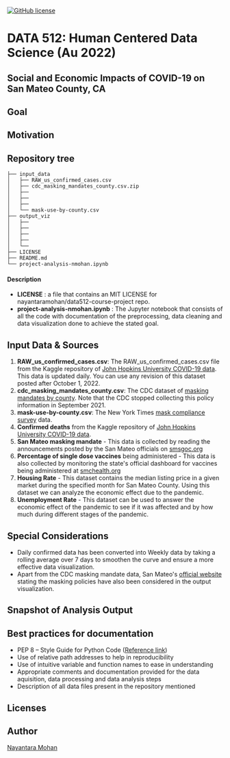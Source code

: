 [![GitHub license](https://img.shields.io/github/license/nayantaramohan/data512-project-repo)](https://github.com/nayantaramohan/data512-project-repo/blob/main/LICENSE)

# DATA 512: Human Centered Data Science (Au 2022)

## Social and Economic Impacts of COVID-19 on San Mateo County, CA

## Goal

## Motivation

## Repository tree
```
├── input_data
│   ├── RAW_us_confirmed_cases.csv
│   ├── cdc_masking_mandates_county.csv.zip 
│   ├── 
│   ├── 
│   ├── 
│   └── mask-use-by-county.csv 
├── output_viz
│   ├── 
│   ├──
│   ├──
│   ├──
│   └──
├── LICENSE
├── README.md
└── project-analysis-nmohan.ipynb

```
#### Description
- **LICENSE** : a file that contains an MIT LICENSE for nayantaramohan/data512-course-project repo.
- **project-analysis-nmohan.ipynb** : The Jupyter notebook that consists of all the code with documentation of the preprocessing, data cleaning and data visualization done to achieve the stated goal.

## Input Data & Sources
1. **RAW_us_confirmed_cases.csv**: The RAW_us_confirmed_cases.csv file from the Kaggle repository of [John Hopkins University COVID-19 data](https://www.kaggle.com/datasets/antgoldbloom/covid19-data-from-john-hopkins-university). This data is updated daily. You can use any revision of this dataset posted after October 1, 2022.
2. **cdc_masking_mandates_county.csv**: The CDC dataset of [masking mandates by county](https://data.cdc.gov/Policy-Surveillance/U-S-State-and-Territorial-Public-Mask-Mandates-Fro/62d6-pm5i). Note that the CDC stopped collecting this policy information in September 2021.
3. **mask-use-by-county.csv**: The New York Times [mask compliance survey](https://github.com/nytimes/covid-19-data/tree/master/mask-use) data.
4. **Confirmed deaths** from the Kaggle repository of [John Hopkins University COVID-19 data](https://www.kaggle.com/datasets/antgoldbloom/covid19-data-from-john-hopkins-university). 
5. **San Mateo masking mandate** - This data is collected by reading the announcements posted by the San Mateo officials on [smsgoc.org](https://www.smcgov.org/san-mateo-county-reopening) 
6. **Percentage of single dose vaccines** being administered - This data is also collected by monitoring the state's official dashboard for vaccines being administered at [smchealth.org](https://www.smchealth.org/post/vaccination-totals-locations-data)
7. **Housing Rate** - This dataset contains the median listing price in a given market during the specified month for San Mateo County. Using this dataset we can analyze the economic effect due to the pandemic.
8. **Unemployment Rate** - This dataset can be used to answer the economic effect of the pandemic to see if it was affected and by how much during different stages of the pandemic.

## Special Considerations
- Daily confirmed data has been converted into Weekly data by taking a rolling average over 7 days to smoothen the curve and ensure a more effective data visualization.
- Apart from the CDC masking mandate data, San Mateo's [official website](https://www.smcgov.org/san-mateo-county-reopening) stating the masking policies have also been considered in the output visualization.

## Snapshot of Analysis Output

## Best practices for documentation
- PEP 8 – Style Guide for Python Code ([Reference link](https://peps.python.org/pep-0008/))
- Use of relative path addresses to help in reproducibility
- Use of intuitive variable and function names to ease in understanding
- Appropriate comments and documentation provided for the data aquisition, data processing and data analysis steps
- Description of all data files present in the repository mentioned

## Licenses

## Author
[Nayantara Mohan](https://github.com/nayantaramohan) 
